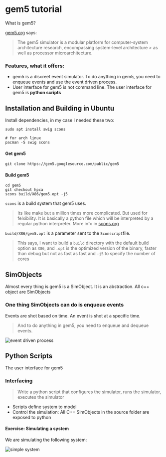 # gem5 tutorial
What is gem5?

[gem5.org](http://gem5.org/Main_Page) says:
> The gem5 simulator is a modular platform for computer-system architecture research, encompassing system-level architecture > as well as processor microarchitecture.

### Features, what it offers:
* gem5 is a discreet event simulator. To do anything in gem5, you need to enqueue events and use the event driven process.
* User interface for gem5 is not command line. The user interface for gem5 is **python scripts**

## Installation and Building in Ubuntu
Install dependencies, in my case I needed these two:
```
sudo apt install swig scons

# for arch linux
pacman -S swig scons
```

#### Get gem5
```
git clone https://gem5.googlesource.com/public/gem5
```

#### Build gem5
```
cd gem5
git checkout hpca
scons build/X86/gem5.opt -j5
```

`scons` is a build system that gem5 uses. 
> Its like make but a million times more complicated.
But used for felxibility. It is basically a python file which will be interpreted by a regular python interpreter.
More info in [scons.org](http://scons.org)

`build/X86/gem5.opt` is a parameter sent to the `Sconscript`file. 
> This says, I want to build a `build` directory with the default build option as `X86`, and `.opt` is the optimized version of the binary, faster than debug but not as fast as fast and `-j5` to specify the number of cores

## SimObjects
Almost every thing is gem5 is a SimObject. It is an abstraction. All c++ object are SimObjects

### One thing SimObjects can do is enqueue events
Events are shot based on time. An event is shot at a specific time. 
> And to do anything in gem5, you need to enqueue and dequeue events.

<img src='https://github.com/sammanthp007/gem5-tutorial/blob/master/screenshots/simobject_and_events/output.gif' title='event driven process' width='' alt='event driven process' />

## Python Scripts
The user interface for gem5

### Interfacing
> Write a python script that configures the simulator, runs the simulator, executes the simulator

* Scripts define system to model
* Control the simulation: All C++ SimObjects in the source folder are exposed to python

#### Exercise: Simulating a system
We are simulating the following system:

<img src='https://github.com/sammanthp007/gem5-tutorial/blob/master/screenshots/simple_script/simple_script.jpg' title='simple system' width='' alt='simple system' />

